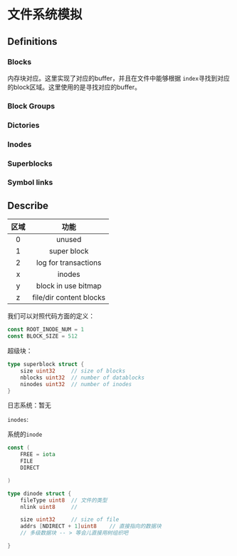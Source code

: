 # 文件系统模拟

## Definitions

### Blocks

内存块对应。这里实现了对应的buffer，并且在文件中能够根据 `index`寻找到对应的block区域。这里使用的是寻找对应的buffer。

### Block Groups



### Dictories



### Inodes



### Superblocks



### Symbol links



## Describe

| 区域 | 功能 |
| :---: | :--: |
| 0 | unused |
| 1 | super block |
| 2 | log for transactions |
| x | inodes |
| y | block in use bitmap |
| z | file/dir content blocks |

我们可以对照代码方面的定义：



```go
const ROOT_INODE_NUM = 1
const BLOCK_SIZE = 512
```

超级块：

```go
type superblock struct {
	size uint32		// size of blocks
	nblocks uint32	// number of datablocks
	ninodes uint32	// number of inodes
}
```

日志系统：暂无

`inodes`:

系统的`inode`

```go
const (
	FREE = iota
	FILE
	DIRECT

)

type dinode struct {
	fileType uint8	// 文件的类型
	nlink uint8		//

	size uint32		// size of file
	addrs [NDIRECT + 1]uint8	// 直接指向的数据块
	// 多级数据块 -- > 等会儿直接用树组织吧

}
```

